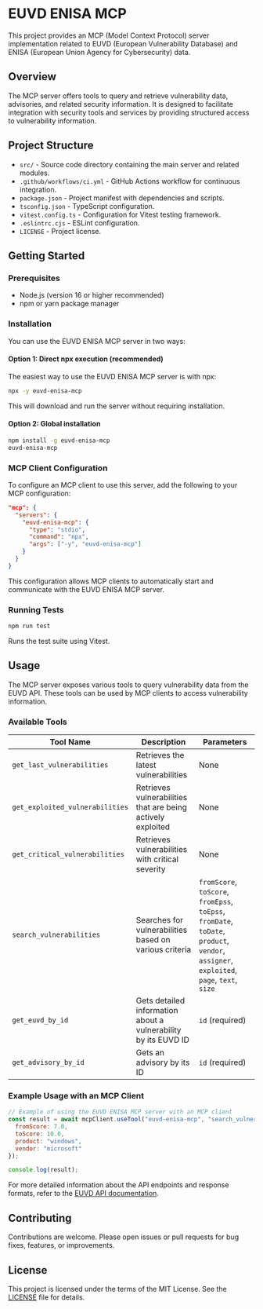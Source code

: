 # EUVD ENISA MCP

This project provides an MCP (Model Context Protocol) server implementation related to EUVD (European Vulnerability Database) and ENISA (European Union Agency for Cybersecurity) data.

## Overview

The MCP server offers tools to query and retrieve vulnerability data, advisories, and related security information. It is designed to facilitate integration with security tools and services by providing structured access to vulnerability information.

## Project Structure

- `src/` - Source code directory containing the main server and related modules.
- `.github/workflows/ci.yml` - GitHub Actions workflow for continuous integration.
- `package.json` - Project manifest with dependencies and scripts.
- `tsconfig.json` - TypeScript configuration.
- `vitest.config.ts` - Configuration for Vitest testing framework.
- `.eslintrc.cjs` - ESLint configuration.
- `LICENSE` - Project license.

## Getting Started

### Prerequisites

- Node.js (version 16 or higher recommended)
- npm or yarn package manager

### Installation

You can use the EUVD ENISA MCP server in two ways:

#### Option 1: Direct npx execution (recommended)

The easiest way to use the EUVD ENISA MCP server is with npx:

```bash
npx -y euvd-enisa-mcp
```

This will download and run the server without requiring installation.

#### Option 2: Global installation

```bash
npm install -g euvd-enisa-mcp
euvd-enisa-mcp
```

### MCP Client Configuration

To configure an MCP client to use this server, add the following to your MCP configuration:

```json
"mcp": {
  "servers": {
    "euvd-enisa-mcp": {
      "type": "stdio",
      "command": "npx",
      "args": ["-y", "euvd-enisa-mcp"]
    }
  }
}
```

This configuration allows MCP clients to automatically start and communicate with the EUVD ENISA MCP server.

### Running Tests

```bash
npm run test
```

Runs the test suite using Vitest.

## Usage

The MCP server exposes various tools to query vulnerability data from the EUVD API. These tools can be used by MCP clients to access vulnerability information.

### Available Tools

| Tool Name | Description | Parameters |
|-----------|-------------|------------|
| `get_last_vulnerabilities` | Retrieves the latest vulnerabilities | None |
| `get_exploited_vulnerabilities` | Retrieves vulnerabilities that are being actively exploited | None |
| `get_critical_vulnerabilities` | Retrieves vulnerabilities with critical severity | None |
| `search_vulnerabilities` | Searches for vulnerabilities based on various criteria | `fromScore`, `toScore`, `fromEpss`, `toEpss`, `fromDate`, `toDate`, `product`, `vendor`, `assigner`, `exploited`, `page`, `text`, `size` |
| `get_euvd_by_id` | Gets detailed information about a vulnerability by its EUVD ID | `id` (required) |
| `get_advisory_by_id` | Gets an advisory by its ID | `id` (required) |

### Example Usage with an MCP Client

```javascript
// Example of using the EUVD ENISA MCP server with an MCP client
const result = await mcpClient.useTool("euvd-enisa-mcp", "search_vulnerabilities", {
  fromScore: 7.0,
  toScore: 10.0,
  product: "windows",
  vendor: "microsoft"
});

console.log(result);
```

For more detailed information about the API endpoints and response formats, refer to the [EUVD API documentation](https://euvdservices.enisa.europa.eu/api).

## Contributing

Contributions are welcome. Please open issues or pull requests for bug fixes, features, or improvements.

## License

This project is licensed under the terms of the MIT License. See the [LICENSE](LICENSE) file for details.
